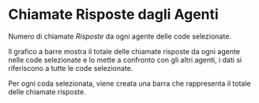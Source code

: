 # Chiamate Risposte dagli Agenti

Numero di chiamate *Risposte* da ogni agente delle code selezionate.

Il grafico a barre mostra il totale delle chiamate risposte da ogni agente nelle code 
selezionate e lo mette a confronto con gli altri agenti, i dati si riferiscono
a tutte le code selezionate.

Per ogni coda selezionata, viene creata una barra che rappresenta il totale delle 
chiamate risposte.
